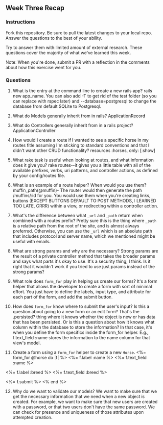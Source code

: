 ## Week Three Recap

### Instructions
Fork this repository. Be sure to pull the latest changes to your local repo. Answer the questions to the best of your ability.

Try to answer them with limited amount of external research. These questions cover the majority of what we've learned this week.

Note: When you're done, submit a PR with a reflection in the comments about how this exercise went for you.

### Questions

1. What is the entry at the command line to create a new rails app?
  rails new app_name.  You can also add -T to get rid of the test folder (so you can replace with rspec later) and --database=postgresql to change the database from default SQLite to Postgresql.

2. What do Models generally inherit from in rails?
  ApplicationRecord

3. What do Controllers generally inherit from in a rails project?
  ApplicationController

4. How would I create a route if I wanted to see a specific horse in my routes fitle assuming I'm sticking to standard conventions and that I didn't want other CRUD functionality?
  resources :horses, only: [:show]

5. What rake task is useful when looking at routes, and what information does it give you?
  rake routes--it gives you a little table with all of the available prefixes, verbs, uri patterns, and controller actions, as defined by your config/routes file.

6. What is an example of a route helper? When would you use them?
  muffin_path(@muffin)-  The router would then generate the path /muffins/:id for you. You would use them when you're creating links, buttons (EXCEPT BUTTONS DEFAULT TO POST METHODS, I LEARNED TOO LATE, GRRR) within a view, or redirecting within a controller action.

7. What's the difference between what `_url` and `_path` return when combined with a routes prefix?
  Pretty sure this is the thing where `_path` is a relative path from the root of the site, and is almost always preferred.  Otherwise, you can use the `_url` which is an absolute path that includes protocol and server name, which we mentioned might be useful with emails.

8. What are strong params and why are the necessary?
  Strong params are the result of a private controller method that takes the broader params and says what parts it's okay to use. It's a security thing, I think. Is it right that it wouldn't work if you tried to use just params instead of the strong params?

9. What role does `form_for` play in helping us create our forms?
  It's a form helper that allows the developer to create a form with sort of minimal effort. You just have to define the labels, input type, and attribute for each part of the form, and add the submit button.

10. How does `form_for` know where to submit the user's input?
  Is this a question about going to a new form or an edit form? That's the .persisted? thing where it knows whether the object is new or has data that has been persisted. Or is this a question about how it knows what column within the database to store the information? In that case, it's when you define the form specifics inside the form_for helper. E.g., f.text_field :name stores the information to the name column for that view's model.

11. Create a form using a `form_for` helper to create a new `Horse`.
  <%= form_for @horse do |f|  %>
  <%= f.label :name %>
  <%= f.text_field :name %>

  <%= f.label :breed %>
  <%= f.text_field :breed %>

  <%= f.submit %>
  <% end %>

12. Why do we want to validate our models?
  We want to make sure that we get the necessary information that we need when a new object is created. For example, we want to make sure that new users are created with a password, or that two users don't have the same password. We can check for presence and uniqueness of those attributes upon attempted creation. 
